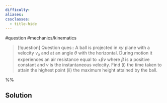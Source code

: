 ```yaml
---
difficulty: 
aliases: 
cssclasses:
  - title-hide
---
```

#question #mechanics/kinematics 

> [!question] Question 
> ques:: A ball is projected in $xy$ plane with a velocity $v_{o}$ and at an angle $\theta$ with the horizontal. During motion it experiences an air resistance equal to $+\beta v$ where $\beta$ is a positive constant and $v$ is the instantaneous velocity. Find (i) the time taken to attain the highest point (ii) the maximum height attained by the ball.

%%
## Solution
